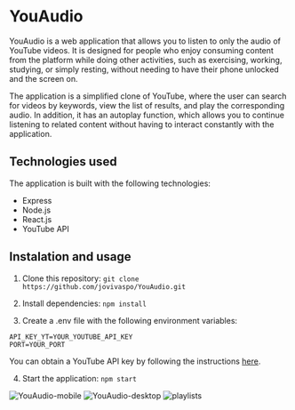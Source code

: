 # YouAudio

YouAudio is a web application that allows you to listen to only the audio of YouTube videos. It is designed for people who enjoy consuming content from the platform while doing other activities, such as exercising, working, studying, or simply resting, without needing to have their phone unlocked and the screen on.

The application is a simplified clone of YouTube, where the user can search for videos by keywords, view the list of results, and play the corresponding audio. In addition, it has an autoplay function, which allows you to continue listening to related content without having to interact constantly with the application.

## Technologies used

The application is built with the following technologies:

- Express
- Node.js
- React.js
- YouTube API

## Instalation and usage

1. Clone this repository: `git clone https://github.com/jovivaspo/YouAudio.git`

2. Install dependencies: `npm install`

3. Create a .env file with the following environment variables:

```
API_KEY_YT=YOUR_YOUTUBE_API_KEY
PORT=YOUR_PORT
```

You can obtain a YouTube API key by following the instructions [here](https://developers.google.com/youtube/registering_an_application).

4. Start the application: `npm start`

![YouAudio-mobile](https://res.cloudinary.com/dme5pqzrj/image/upload/f_auto/v1680524837/YouAudio_yqrtgf.jpg)
![YouAudio-desktop](https://res.cloudinary.com/dme5pqzrj/image/upload/f_auto/v1681076481/youaudio-2_vmg1or.jpg)
![playlists](https://res.cloudinary.com/dme5pqzrj/image/upload/f_auto/v1681076481/youaudio-3_v6cxwy.jpg)
